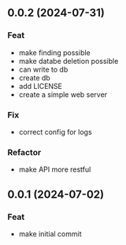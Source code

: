 ## 0.0.2 (2024-07-31)

### Feat

- make finding possible
- make databe deletion possible
- can write to db
- create db
- add LICENSE
- create a simple web server

### Fix

- correct config for logs

### Refactor

- make API more restful

## 0.0.1 (2024-07-02)

### Feat

- make initial commit
